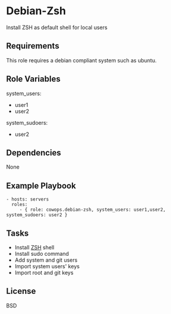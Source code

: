 Debian-Zsh
==========

Install ZSH as default shell for local users

Requirements
------------

This role requires a debian compliant system such as ubuntu.

Role Variables
--------------

system_users:
  - user1
  - user2

system_sudoers:
  - user2

Dependencies
------------

None

Example Playbook
----------------

    - hosts: servers
      roles:
         - { role: cowops.debian-zsh, system_users: user1,user2, system_sudoers: user2 }

Tasks
-----

  - Install [ZSH](http://www.zsh.org/) shell
  - Install sudo command
  - Add system and git users
  - Import system users' keys
  - Import root and git keys

License
-------

BSD
